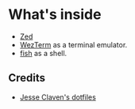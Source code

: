 # What's inside

- [Zed](https://zed.dev)
- [WezTerm](https://wezfurlong.org/wezterm/index.html) as a terminal emulator.
- [fish](https://fishshell.com/) as a shell.

## Credits

- [Jesse Claven's dotfiles](https://github.com/jesse-c/dotfiles)
